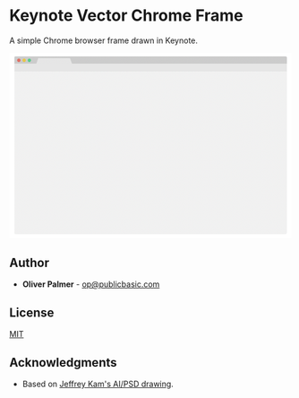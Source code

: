 # Keynote Vector Chrome Frame

A simple Chrome browser frame drawn in Keynote.

![](https://raw.githubusercontent.com/olleepalmer/keynote-chrome-vector-frame/master/keynote-vector-frame-example.png)

## Author

* **Oliver Palmer** - op@publicbasic.com

## License

[MIT](https://choosealicense.com/licenses/mit/)

## Acknowledgments

* Based on [Jeffrey Kam's AI/PSD drawing](https://dribbble.com/shots/986009-Flat-Vector-Chrome-Frame).


